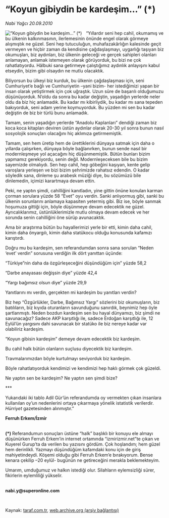 # “Koyun gibiydin be kardeşim...” (*)

*Nabi Yağcı 20.09.2010*

<div class="yazi"><img align="left" alt="“Koyun gibiydin be kardeşim...” (*)" border="0" src="http://www.taraf.com.tr/fotoraflar/makaleler/koyun-gibiydin-be-kardesim_6436_orijinal.jpg" style="border-right-width:10px; border-color:#FFFFFF"/><p>“Yıllardır seni hep cahil, okumamış ve bu ülkenin kalkınmasının, ilerlemesinin önünde engel olarak görmeye alışmıştık ne güzel. Seni hep tutuculuğun, muhafazakârlığın kalesinde geçit vermeyen ve hiçbir zaman da kendisine çağdaşlaşmayı, uygarlığı taşıyan biz okumuşları, biz aydınları, biz ülkenin geleceği ve gerçek sahipleri olanları anlamayan, anlamak istemeyen olarak görüyorduk, bu bizi ne çok rahatlatıyordu. Hâlbuki sana getirmeye çalıştığımız aydınlık anlayışını kabul etseydin, bizim gibi olsaydın ne mutlu olacaktık.</p>
<p>Biliyorsun bu ülkeyi biz kurduk, bu ülkenin çağdaşlaşması için, seni Cumhuriyet’e bağlı ve Cumhuriyetin –yani bizim- her istediğimizi yapan bir insan olarak yetiştirmek için çok uğraştık. Uzun süre de başarılı olduğumuzu düşünüyorduk. N’oldu da sonra bu kadar değiştin, yaşadığın yerlerde neler oldu da biz hiç anlamadık. Bu kadar mı kibirliydik, bu kadar mı sana tepeden bakıyorduk, seni adam yerine koymuyorduk. Bu yüzden mi sen bu kadar değiştin de biz bir türlü bunu anlamadık.</p>
<p>Tamam, senin yaşadığın yerlerde “Anadolu Kaplanları” dendiği zaman biz koca koca kitapları deviren üstün aydınlar olarak 20-30 yıl sonra bunun nasıl sosyolojik sonuçları olacağını hiç aklımıza getirmemiştik.</p>
<p>Tamam, sen hem üretip hem de ürettiklerini dünyaya satmak için daha o yıllarda çalışırken, dünyaya böyle bağlanırken, bunun sende nasıl bir modernleşmeye yol açacağını hiç düşünmemiştik. Bütün bunları bizim yapmamız gerekiyordu, senin değil. Modernleşeceksen bile bu bizim sayemizde olmalıydı. Sen hep cahil, hep göbeğini kaşıyan, kente gelip varoşlara yerleşen ve bizi bizim şehrimizde rahatsız edendin. O kadar söyledik sana, dinleme şu arabesk müziği diye, bu sözümüzü bile dinlemedin, içimizi karartmaya devam ettin.</p>
<p>Peki, ne yaptın şimdi, cahilliğini kanıtladın, yine gittin önüne konulan karman çorman sorulara yüzde 58 “Evet” oyu verdin. Sanki anlıyormuş gibi, sanki bu ülkenin sorunlarını anlamaya kapasiten yetermiş gibi. Biz ise, böyle sanmak hoşumuza gittiği için, böyle düşünmeye devam edecektik ne güzel. Ayrıcalıklarımız, üstünlüklerimizle mutlu olmaya devam edecek ve her sorunda senin cahilliğini öne sürüp avunacaktık.</p>
<p>Ama bir araştırma bütün bu hayallerimizi yerle bir etti, kimin daha cahil, kimin daha önyargılı, kimin daha statükocu olduğu konusunda kafamızı karıştırdı.</p>
<p>Doğru mu bu kardeşim, sen referandumdan sonra sana sorulan “Neden ‘evet’ verdin” sorusuna verdiğin ilk dört yanıttan üçünde:</p>
<p>“Türkiye”nin daha da özgürleşeceğini düşündüğüm için” yüzde 58,2</p>
<p>“Darbe anayasası değişsin diye” yüzde 42,4</p>
<p>“Yargı bağımsız olsun diye” yüzde 29,9</p>
<p>Yanıtlarını mı verdin, gerçekten mi kardeşim bu yanıtları verdin? </p>
<p>Biz hep “Özgürlükler, Darbe, Bağımsız Yargı” sözlerini biz okumuşların, biz batılıların, biz kıyıda oturanların savunduğunu sanırdık, beynimiz hep öyle şartlanmıştı. Neden bozdun kardeşim sen bu hayal dünyamızı, biz şimdi ne savunacağız? Sadece AKP karşıtlığı ile, sadece Erdoğan karşıtlığı ile, 12 Eylül’ün yargısını dahi savunacak bir statüko ile biz nereye kadar var olabiliriz kardeşim.</p>
<p>“Koyun gibisin kardeşim” demeye devam edecektik biz kardeşim.</p>
<p>Bu cahil halk bütün olanların suçlusu diyecektik biz kardeşim.</p>
<p>Travmalarımızdan böyle kurtulmayı seviyorduk biz kardeşim.</p>
<p>Böyle rahatlatıyorduk kendimizi ve kendimizi hep haklı görmek çok güzeldi.</p>
<p>Ne yaptın sen be kardeşim? Ne yaptın sen şimdi bize?</p>
<p>***</p>
<p>Yukarıdaki iki tablo Adil Gür’ün referandumda oy vermekten çıkan insanlara kullanılan oy’un nedenlerini ortaya çıkarmaya yönelik istatistik verilerdir. <i>Hürriyet</i> gazetesinden alınmıştır.”</p>
<p><b>Ferruh Erkem/İzmir</b><b><b></b></b></p>
<p><b><br/>(*) </b>Referandumun sonuçları üstüne “halk” başlıklı bir konuyu ele almayı düşünürken Ferruh Erkem’in internet ortamında “izmirizmir.net”te çıkan ve Kuyerel Gurup’ta da verilen bu yazısını gördüm. Çok hoşlandım; hem güzel hem derinlikli. Yazmayı düşündüğüm kafamdaki konu için de giriş mahiyetindeydi. Köşemi olduğu gibi Ferruh Erkem’e bırakıyorum. Bense kenara çekilip –20 eylül- bugünün ne getireceğini merakla beklemekteyim. </p>
<p>Umarım, umduğumuz ve halkın istediği olur. Silahların eylemsizliği sürer, fikirlerin eylemliliği yükselir.</p>
<p><b><br/>nabi.y@superonline.com</b></p>
<p><b> </b></p>
</div>

Kaynak: [taraf.com.tr](http://www.taraf.com.tr:80/nabi-yagci/makale-koyun-gibiydin-be-kardesim.htm), [web.archive.org (arşiv bağlantısı)](http://web.archive.org/web/20100923073333/http://www.taraf.com.tr:80/nabi-yagci/makale-koyun-gibiydin-be-kardesim.htm)
